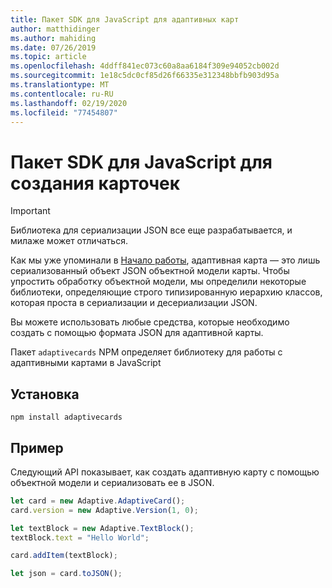 ```yaml
---
title: Пакет SDK для JavaScript для адаптивных карт
author: matthidinger
ms.author: mahiding
ms.date: 07/26/2019
ms.topic: article
ms.openlocfilehash: 4ddff841ec073c60a8aa6184f309e94052cb002d
ms.sourcegitcommit: 1e18c5dc0cf85d26f66335e312348bbfb903d95a
ms.translationtype: MT
ms.contentlocale: ru-RU
ms.lasthandoff: 02/19/2020
ms.locfileid: "77454807"
---
```

# <a name="javascript-sdk-for-creating-cards"></a>Пакет SDK для JavaScript для создания карточек

> [!IMPORTANT]
> Библиотека для сериализации JSON все еще разрабатывается, и милаже может отличаться.

Как мы уже упоминали в [Начало работы](../../authoring-cards/getting-started.md), адаптивная карта — это лишь сериализованный объект JSON объектной модели карты.  Чтобы упростить обработку объектной модели, мы определили некоторые библиотеки, определяющие строго типизированную иерархию классов, которая проста в сериализации и десериализации JSON.

Вы можете использовать любые средства, которые необходимо создать с помощью формата JSON для адаптивной карты.

Пакет `adaptivecards` NPM определяет библиотеку для работы с адаптивными картами в JavaScript

## <a name="to-install"></a>Установка
```console
npm install adaptivecards
```

## <a name="example"></a>Пример

Следующий API показывает, как создать адаптивную карту с помощью объектной модели и сериализовать ее в JSON.

```typescript
let card = new Adaptive.AdaptiveCard();
card.version = new Adaptive.Version(1, 0);

let textBlock = new Adaptive.TextBlock();
textBlock.text = "Hello World";

card.addItem(textBlock);

let json = card.toJSON();
```
